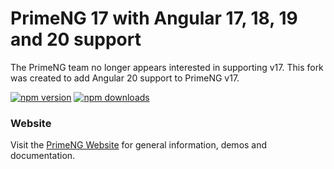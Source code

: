 # PrimeNG 17 with Angular 17, 18, 19 and 20 support

The PrimeNG team no longer appears interested in supporting v17. This fork was created to add Angular 20 support to PrimeNG v17.

[![npm version](https://badge.fury.io/js/primeng.svg)](https://badge.fury.io/js/@dl3g0%2Fprimeng.svg)
[![npm downloads](https://img.shields.io/npm/dm/primeng.svg)](https://www.npmjs.com/package/@dl3g0/primeng)


### Website
Visit the [PrimeNG Website](https://primeng-17.web.app/) for general information, demos and documentation.


